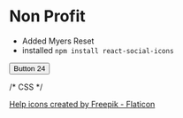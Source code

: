 # Non Profit
- Added Myers Reset
- installed `npm install react-social-icons`




<!-- HTML !-->
<button class="button-24" role="button">Button 24</button>

/* CSS */



<a href="https://www.flaticon.com/free-icons/help" title="help icons">Help icons created by Freepik - Flaticon</a>